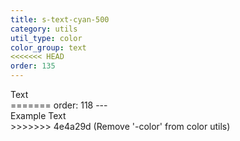 ```yaml
---
title: s-text-cyan-500
category: utils
util_type: color
color_group: text
<<<<<<< HEAD
order: 135
---
```

<div class="s-text-cyan-500 s-bg-black">Text</div>
=======
order: 118
---
<div class="s-text-cyan-500">Example Text</div>
>>>>>>> 4e4a29d (Remove '-color' from  color utils)
